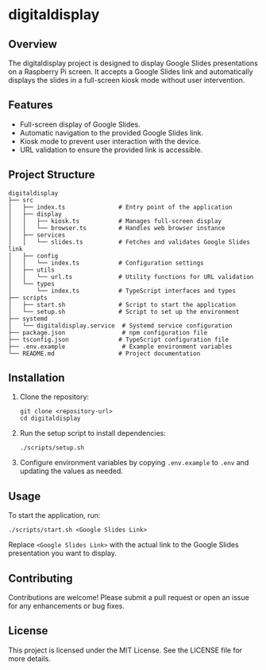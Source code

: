 # digitaldisplay

## Overview
The digitaldisplay project is designed to display Google Slides presentations on a Raspberry Pi screen. It accepts a Google Slides link and automatically displays the slides in a full-screen kiosk mode without user intervention.

## Features
- Full-screen display of Google Slides.
- Automatic navigation to the provided Google Slides link.
- Kiosk mode to prevent user interaction with the device.
- URL validation to ensure the provided link is accessible.

## Project Structure
```
digitaldisplay
├── src
│   ├── index.ts               # Entry point of the application
│   ├── display
│   │   ├── kiosk.ts           # Manages full-screen display
│   │   └── browser.ts         # Handles web browser instance
│   ├── services
│   │   └── slides.ts          # Fetches and validates Google Slides link
│   ├── config
│   │   └── index.ts           # Configuration settings
│   ├── utils
│   │   └── url.ts             # Utility functions for URL validation
│   └── types
│       └── index.ts           # TypeScript interfaces and types
├── scripts
│   ├── start.sh               # Script to start the application
│   └── setup.sh               # Script to set up the environment
├── systemd
│   └── digitaldisplay.service  # Systemd service configuration
├── package.json                # npm configuration file
├── tsconfig.json              # TypeScript configuration file
├── .env.example                # Example environment variables
└── README.md                  # Project documentation
```

## Installation
1. Clone the repository:
   ```
   git clone <repository-url>
   cd digitaldisplay
   ```

2. Run the setup script to install dependencies:
   ```
   ./scripts/setup.sh
   ```

3. Configure environment variables by copying `.env.example` to `.env` and updating the values as needed.

## Usage
To start the application, run:
```
./scripts/start.sh <Google Slides Link>
```

Replace `<Google Slides Link>` with the actual link to the Google Slides presentation you want to display.

## Contributing
Contributions are welcome! Please submit a pull request or open an issue for any enhancements or bug fixes.

## License
This project is licensed under the MIT License. See the LICENSE file for more details.